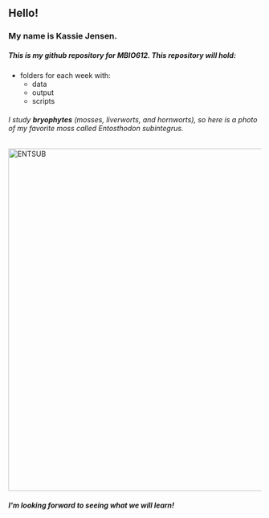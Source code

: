 ## Hello! 
### My name is Kassie Jensen.
##### This is my *github repository* for MBIO612. This repository will hold:
* folders for each week with:
  * data
  * output
  * scripts
    
###### I study __bryophytes__ (mosses, liverworts, and hornworts), so here is a photo of my favorite moss called *Entosthodon subintegrus*.
<img width="681" alt="ENTSUB" src="https://github.com/user-attachments/assets/d507dfce-e582-4fd0-be6e-423c3684c1e1"> 

##### I'm looking forward to seeing what we will learn!
